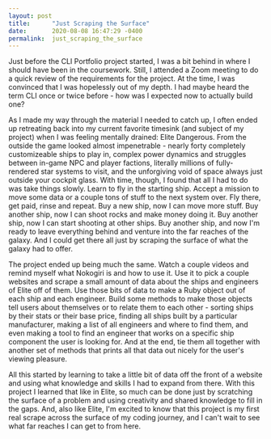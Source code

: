 ```yaml
---
layout: post
title:      "Just Scraping the Surface"
date:       2020-08-08 16:47:29 -0400
permalink:  just_scraping_the_surface
---
```



Just before the CLI Portfolio project started, I was a bit behind in where I should have been in the coursework.  Still, I attended a Zoom meeting to do a quick review of the requirements for the project.  At the time, I was convinced that I was hopelessly out of my depth.  I had maybe heard the term CLI once or twice before - how was I expected now to actually build one?

As I made my way through the material I needed to catch up, I often ended up retreating back into my current favorite timesink (and subject of my project) when I was feeling mentally drained:  Elite Dangerous.  From the outside the game looked almost impenetrable - nearly forty completely customizeable ships to play in, complex power dynamics and struggles between in-game NPC and player factions, literally millions of fully-rendered star systems to visit, and the unforgiving void of space always just outside your cockpit glass.  With time, though, I found that all I had to do was take things slowly.  Learn to fly in the starting ship.  Accept a mission to move some data or a couple tons of stuff to the next system over.  Fly there, get paid, rinse and repeat.  Buy a new ship, now I can move more stuff.  Buy another ship, now I can shoot rocks and make money doing it.  Buy another ship, now I can start shooting at other ships.  Buy another ship, and now I'm ready to leave everything behind and venture into the far reaches of the galaxy.  And I could get there all just by scraping the surface of what the galaxy had to offer.

The project ended up being much the same.  Watch a couple videos and remind myself what Nokogiri is and how to use it.  Use it to pick a couple websites and scrape a small amount of data about the ships and engineers of Elite off of them.  Use those bits of data to make a Ruby object out of each ship and each engineer.  Build some methods to make those objects tell users about themselves or to relate them to each other - sorting ships by their stats or their base price, finding all ships built by a particular manufacturer, making a list of all engineers and where to find them, and even making a tool to find an engineer that works on a specific ship component the user is looking for.  And at the end, tie them all together with another set of methods that prints all that data out nicely for the user's viewing pleasure.

All this started by learning to take a little bit of data off the front of a website and using what knowledge and skills I had to expand from there.  With this project I learned that like in Elite, so much can be done just by scratching the surface of a problem and using creativity and shared knowledge to fill in the gaps.  And, also like Elite, I'm excited to know that this project is my first real scrape across the surface of my coding journey, and I can't wait to see what far reaches I can get to from here.
